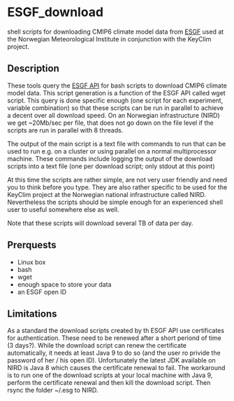 # ESGF_download
shell scripts for downloading CMIP6 climate model data from [ESGF](https://esgf-data.dkrz.de/search/cmip6-dkrz/) used at the 
Norwegian Meteorological Institute in conjunction with the 
KeyClim project.

## Description
These tools query the [ESGF API](https://www.earthsystemcog.org/projects/cog/esgf_search_restful_api) for bash scripts to download 
CMIP6 climate model data. This script generation is a function of the ESGF API called wget script. This query is done 
specific enough (one script for each
experiment, variable combination) so that these scripts can be run in parallel to achieve a decent over all download speed. On 
an Norwegian infrastructure (NIRD) we get ~20Mb/sec per file, that does not go down on the file level if the scripts are run in 
parallel with 8 threads.

The output of the main script is a text file with commands to run that can be used to run e.g. on a cluster or using parallel on a 
normal multiprocessor machine. These commands 
include logging the output of the download scripts into a text file (one per download script; only stdout at this point)

At this time the scripts are rather simple, are not very user friendly and need you to think before you type. They are also rather 
specific to be used for the KeyClim project at the Norwegian national infrastructure called NIRD. Nevertheless the scripts should 
be simple enough for an experienced shell user to useful somewhere else as well.

Note that these scripts will download several TB of data per day.

## Prerquests
- Linux box
- bash
- wget
- enough space to store your data
- an ESGF open ID

## Limitations
As a standard the download scripts created by th ESGF API use certificates for authentication. These need to be renewed after a 
short periond of time (3 days?). While the download script can renew the certificate automatically, it needs at least Java 9 to do 
so (and the user ro privide the password of her / his open ID). Unfortunately the latest JDK available on NIRD is Java 8 which 
causes the certificate renewal to fail.
The workaround is to run one of the download scripts at your local machine with Java 9, perform the certificate renewal and then 
kill the download script. Then rsync the folder ~/.esg to NIRD. 
